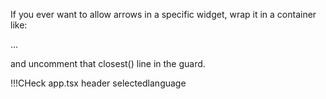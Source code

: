 If you ever want to allow arrows in a specific widget, wrap it in a container like:

<div data-capture-arrows="true"> ... </div>


and uncomment that closest() line in the guard.


!!!CHeck app.tsx header selectedlanguage